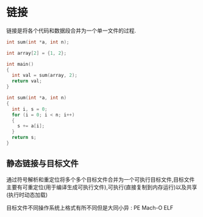 # 链接

链接是将各个代码和数据段合并为一个单一文件的过程.

```c
int sum(int *a, int n);

int array[2] = {1, 2};

int main()
{
  int val = sum(array, 2);
  return val;
}
```

```c
int sum(int *a, int n)
{
  int i, s = 0;
  for (i = 0; i < n; i++)
  {
    s += a[i];
  }
  return s;
}
```

## 静态链接与目标文件

通过符号解析和重定位将多个多个目标文件合并为一个可执行目标文件,目标文件主要有可重定位(用于编译生成可执行文件),可执行(直接复制到内存运行)以及共享(执行时动态加载)

目标文件不同操作系统上格式有所不同但是大同小异 : PE Mach-O ELF